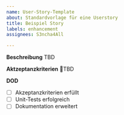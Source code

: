 ```yaml
---
name: User-Story-Template
about: Standardvorlage für eine Userstory
title: Beispiel Story
labels: enhancement
assignees: S3ncha4All

---
```


**Beschreibung**
TBD

**Aktzeptanzkriterien**
🎯TBD

**DOD**
- [ ] Akzeptanzkriterien erfüllt
- [ ] Unit-Tests erfolgreich
- [ ] Dokumentation erweitert
